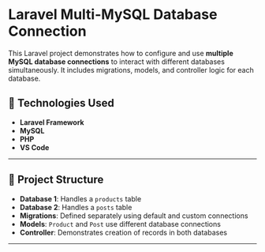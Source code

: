 # Laravel Multi-MySQL Database Connection

This Laravel project demonstrates how to configure and use **multiple MySQL database connections** to interact with different databases simultaneously. It includes migrations, models, and controller logic for each database.

## 🔧 Technologies Used

- **Laravel Framework**
- **MySQL**
- **PHP**
- **VS Code**

---

## 📁 Project Structure

- **Database 1**: Handles a `products` table
- **Database 2**: Handles a `posts` table
- **Migrations**: Defined separately using default and custom connections
- **Models**: `Product` and `Post` use different database connections
- **Controller**: Demonstrates creation of records in both databases

---
